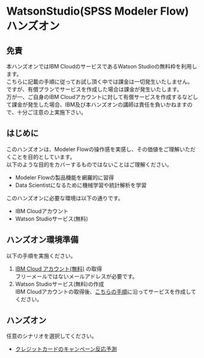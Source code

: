 # WatsonStudio(SPSS Modeler Flow)ハンズオン

## 免責

本ハンズオンではIBM CloudのサービスであるWatson Studioの無料枠を利用します。<br/>
こちらに記載の手順に従ってお試し頂く中では課金は一切発生いたしません。<br/>
ですが、有償プランでサービスを作成した場合は課金が発生いたします。 <br/>
万が一、ご自身のIBM Cloudアカウントに対して有償サービスを作成するなどして課金が発生した場合、IBM及び本ハンズオンの講師は責任を負いかねますので、十分ご注意の上実施下さい。

## はじめに

このハンズオンは、Modeler Flowの操作感を実感し、その価値をご理解いただくことを目的としています。<br/>
以下のような目的をカバーするものではないことはご理解ください。
- Modeler Flowの製品機能を網羅的に習得
- Data Scientistになるために機械学習や統計解析を学習

このハンズオンに必要な環境は以下の通りです。
- IBM Cloudアカウント
- Watson Studioサービス(無料)

## ハンズオン環境準備

以下の手順を実施ください。

1. [IBM Cloud アカウント(無料)](https://ibm.biz/BdfSTr) の取得<br/>
   フリーメールではないメールアドレスが必要です。<br/>
2. Watson Studioサービス(無料)の作成<br/>
   IBM Cloudアカウントの取得後、[こちらの手順](https://qiita.com/LgmQue/items/1d990d574c27ce9e7722)に沿ってサービスを作成してください。

## ハンズオン

任意のシナリオを選択してください。

- [クレジットカードのキャンペーン反応予測](https://github.com/shu-adachi/credit-card-campaign-response-prediction)
